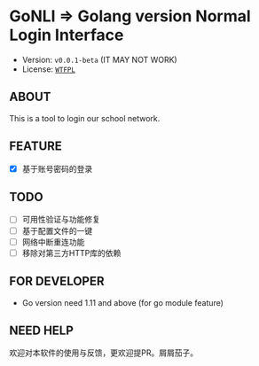 # GoNLI => Golang version Normal Login Interface

* Version: `v0.0.1-beta` (IT MAY NOT WORK)
* License: [`WTFPL`](./LICENSE)

## ABOUT

This is a tool to login our school network. 

## FEATURE

- [x] 基于账号密码的登录

## TODO

- [ ] 可用性验证与功能修复
- [ ] 基于配置文件的一键
- [ ] 网络中断重连功能
- [ ] 移除对第三方HTTP库的依赖

## FOR DEVELOPER

* Go version need 1.11 and above (for go module feature)

## NEED HELP

欢迎对本软件的使用与反馈，更欢迎提PR。屑屑茄子。